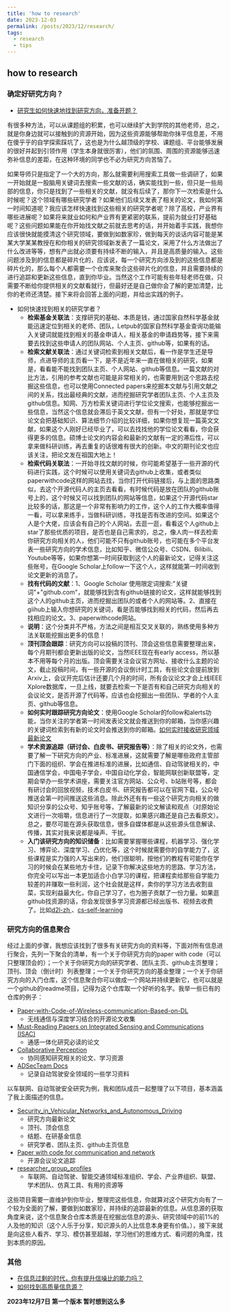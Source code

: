 ```yaml
---
title: 'how to research'
date: 2023-12-03
permalink: /posts/2023/12/research/
tags:
  - research
  - tips
---
```


## how to research

### 确定好研究方向？
- [研究生如何快速地找到研究方向，准备开题？](https://www.zhihu.com/question/328197832)

有很多种方法，可以从课题组的积累，也可以继续扩大到学院的其他老师，总之，就是你身边就可以接触到的资源开始，因为这些资源能够帮助你抹平信息差，不用在傻乎乎的自学探索踩坑了，这也是为什么越顶级的学校、课题组、平台能够发展的很好并起到引领作用（学生本身就很厉害），他们的氛围、周围的资源能够迅速弥补信息的差距，在这种环境的同学也不必为研究方向苦恼了。

如果导师只是指定了一个大的方向，那么就需要利用搜索工具做一些调研了，如果一开始就是一股脑用关键词去搜索一些文献的话，确实能找到一些，但只是一些局部的信息，你只是找到了一些相关的文献，就没有后续了，那你下一次检索是什么时候呢？这个领域有哪些研究学者？如果他们后续又发表了相关的论文，我如何第一时间知道呢？我应该怎样快速找到这些相关的研究学者呢？除了高校，产业界有哪些进展呢？如果将来就业如何和产业界有更紧密的联系，提前为就业打好基础呢？这些问题如果能在你开始找文献之前就去思考的话，并开始着手实践，我想你应该很快就能摸清这个研究领域，要做到如数家珍，做到每天的谈话内容可能是某某大学某某教授在和你相关的研究领域新发表了一篇论文，采用了什么方法做出了什么改进等等，想有产出就必须要有持续不断的输入，并且是高质量的输入。这些问题涉及到的信息都是碎片化的，应该说，每一个研究方向涉及到的这些信息都是碎片化的，那么每个人都需要一个仓库来聚合这些碎片化的信息，并且需要持续的进行追踪和更新这些信息，直到你毕业。当然这个工作可能有些年轻老师在做，只需要不断给你提供相关的文献看就行，但最好还是自己做你会了解的更加清楚，比你的老师还清楚。接下来将会回答上面的问题，并给出实践的例子。

- 如何快速找到相关的研究学者？
  - **检索基金关联法**：支撑研究的基础、本质是钱，通过国家自然科学基金就能迅速定位到相关的老师、团队，Letpub的国家自然科学基金查询功能输入关键词就能找到相关的基金申请人，相关基金的申请趋势等，接下来需要去找到这些申请人的团队网站、个人主页、github等，如果有的话。 
  - **检索文献关联法**：通过关键词检索到相关文献后，看一作是学生还是导师，点进导师的主页看一下，是不是近年来一直在做相关的研究，如果是，看看能不能找到团队主页、个人网站、github等信息。一篇文献的对比方法，引用的参考文献也可能是非常相关的，也需要用到这个思路去挖掘这些信息，也可以使用Connected papers来挖掘本文献与引用文献之间的关系，找出最经典的文献，进而挖掘研究学者团队主页、个人主页及github信息。知网、万方检索关键词进行学位论文搜索，也能够挖掘出一些信息，当然这个信息就会滞后于英文文献，但有一个好处，那就是学位论文会把基础知识、算法细节介绍的比较详细，如果你想复现一篇英文文献，如果这个人刚好已经毕业了，可以去找找他的学位论文看看，你会获得更多的信息。硕博士论文的内容会和最新的文献有一定的滞后性，可以拿来做科研训练，再去重复的话很难有很大的创新。中文的期刊论文也应该关注，把论文发在祖国大地上！
  - **检索代码关联法**：一开始寻找文献的时候，你可能希望基于一些开源的代码进行实践，这个时候可以使用关键词去github上收集，或者类似paperwithcode这样的网站去找，当你打开代码链接后，与上面的思路类似，去这个开源代码人的主页去看看，有时候代码是放在团队的github账号上的，这个时候又可以找到团队的网站等信息，如果这个开源代码star比较多的话，那这是一个非常有影响力的工作，这个人的工作大概率值得一看，可以拿来练手，当做科研训练，寻找是否有改进的空间。如果这个人是个大佬，应该会有自己的个人网站，去逛一逛，看看这个人github上star了那些优质的项目，是否也是自己需求的，总之，像人肉一样去检索你研究方向相关的人，他们可能不只有github账号，也可能在多个平台发表一些研究方向的学术信息，比如知乎、微信公众号、CSDN、Bilibili、Youtube等等，如果你想第一时间获取到这个人的最新论文，记得关注这些账号，在Google Scholar上follow一下这个人，这样就能第一时间收到论文更新的消息了。
  - **找有代码的文献**：1、Google Scholar 使用限定词搜索:"关键词"+"github.com"，就能够找到含有github链接的论文，这样就能够找到这个人的github主页，进而挖掘出团队的或者个人的网站等。2、直接在giihub上输入你想研究的关键词，看是否能够找到相关的代码，然后再去找相应的论文。3、paperwithcode网站。
  - **说明**：这个分类并不严格，方法之间是相互交叉关联的，熟练使用多种方法关联能挖掘出更多的信息！
  - **顶刊顶会跟踪**：研究方向可以投稿的顶刊、顶会这些信息需要整理出来，每个月期刊都会更新出版的论文，当然IEEE现在有early access，所以基本不用等每个月的出版。顶会需要关注会议官方网址、接收什么主题的论文，截止投稿时间，有一些开源的会议倒计时工具，有些论文会提前放到Arxiv上，会议开完后估计还要几个月的时间，所有会议论文才会上线IEEE Xplore数据库，一旦上线，就要去检索一下是否有和自己研究方向相关的会议论文，是否开源了代码等，应该也会挖掘出一些团队、学者的个人主页、github等信息。
  - **如何实时跟踪研究方向论文**：使用Google Scholar的follow和alerts功能，当你关注的学者第一时间发表论文就会推送到你的邮箱，当你感兴趣的关键词检索到有新的论文时会推送到你的邮箱。[如何实时接收研究领域最新论文](https://blog.csdn.net/weixin_43835470/article/details/129663348?spm=1001.2014.3001.5501)
  - **学术资源追踪（研讨会、白皮书、研究报告等）**：除了相关的论文外，也需要了解一下研究方向的产业、标准进展，这就需要了解是哪些政府主管部门下面的组织、学会在推进标准的进展，比如通信、自动驾驶相关的，中国通信学会，中国电子学会，中国自动化学会，智能网联创新联盟等，定期会举办一些学术讲座，需要关注官方网站、公众号、b站账号等，都会有研讨会的回放视频，技术白皮书、研究报告都可以在官网下载，公众号推送会第一时间推送这些消息。除此外还有有一些这个研究方向相关的做知识分享的公众号、知乎账号等，了解最新的论文解读和观点（对原始论文进行一次咀嚼，信息进行了一次提取，如果感兴趣还是自己去看原文）。总之，要尽可能在源头获取信息，很多自媒体都是从这些源头信息解读、传播，其实对我来说都是噪声、干扰。
  - **入门该研究方向的知识储备**：比如需要掌握哪些课程，机器学习、强化学习、博弈论、深度学习、凸优化等，这个时候就需要你的自学能力了，这些课程是实力强的人写出来的，他们很聪明，按他们的教程有可能你在学习的时候会在某些地方卡住，记录下你解决这些地方的思路、学习方法，你完全可以写出一本更加适合小白学习的课程，把课程卖给那些自学能力较差的并赚取一些利润，这个社会就是这样，卖你的学习方法去收割韭菜，实现利益最大化，你自己学习了，也为圈子贡献了一份力量。如果逛github找资源的话，你会发现很多学习资源都已经出版书、视频去收费了。比如[d2l-zh
](https://github.com/d2l-ai/d2l-zh)、[cs-self-learning](https://github.com/PKUFlyingPig/cs-self-learning)


### 研究方向的信息聚合
经过上面的步骤，我想应该找到了很多有关研究方向的资料等，下面对所有信息进行聚合，先列一下聚合的清单，有一个关于你研究方向的paper with code（可以只整理顶会的）；一个关于你研究方向的研究学者、团队主页、github主页整理；顶刊、顶会（倒计时）列表整理；一个关于你研究方向的基金整理；一个关于你研究方向的入门仓库，这个信息聚合你可以做成一个网站并持续更新它，也可以就是一个github的readme项目，记得为这个仓库取一个好听的名字。我举一些已有的仓库的例子：
- [Paper-with-Code-of-Wireless-communication-Based-on-DL](https://github.com/ML4Comm-Netw/Paper-with-Code-of-Wireless-communication-Based-on-DL)
  - 无线通信与深度学习结合的开源论文收集
- [Must-Reading Papers on Integrated Sensing and Communications (ISAC)](https://github.com/yuanhao-cui/Must-Reading-on-ISAC)
  - 通感一体化研究必读的论文
- [Collaborative Perception](https://github.com/Little-Podi/Collaborative_Perception)
  - 协同感知研究相关的论文、学习资源
- [ADSecTeam Docs](https://adsec.top/en/latest/index.html)
  - 记录自动驾驶安全领域的一些学习资料

以车联网、自动驾驶安全研究为例，我和团队成员一起整理了以下项目，基本涵盖了我上面描述的信息。

- [Security_in_Vehicular_Networks_and_Autonomous_Driving](https://github.com/Internet-of-Vehicles-Code/Security_in_Vehicular_Networks_and_Autonomous_Driving/tree/master)
  - 研究方向最新论文
  - 顶刊、顶会信息
  - 结题、在研基金信息
  - 研究学者、团队主页、github主页信息
- [Paper with code for communication and network](https://github.com/Xuezhenggdut/Paper_with_code_for_communication_and_network)
  - 开源会议论文追踪
- [researcher_group_profiles](https://github.com/Xuezhenggdut/Paper_with_code_for_communication_and_network/blob/main/researcher_group_profiles.md) 
  - 车联网、自动驾驶、智能交通领域标准组织、学会、产业界组织、联盟、学术团队、仿真工具、有用的资源等
  
这些项目需要一直维护到你毕业，整理完这些信息，你就算对这个研究方向有了一个较为全面的了解，要做到如数家珍，并持续的追踪最新的信息。从信息源的获取角度来说，这个信息聚合仓库本质是在挖掘出信息的源头、研究领域中的前1%的人及他的知识（这个人乐于分享，知识源头的人比信息本身更有价值。），接下来就是向这些人看齐、学习、模仿甚至超越，学习他们的思维方式、看问题的角度，找到本质的原因。

### 其他
- [在信息过剩的时代，你有提升信噪比的能力吗？](https://zhuanlan.zhihu.com/p/358348827)
- [如何找到高质量信息源？](https://mp.weixin.qq.com/s/TkVtanL_8ySXapyXB034qQ)

**2023年12月7日 第一个版本 暂时想到这么多**